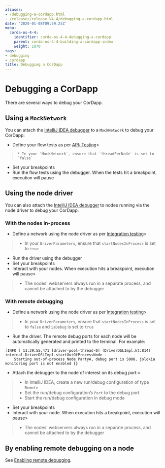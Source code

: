 ```yaml
---
aliases:
- /debugging-a-cordapp.html
- /releases/release-V4.4/debugging-a-cordapp.html
date: '2020-01-08T09:59:25Z'
menu:
  corda-os-4-4:
    identifier: corda-os-4-4-debugging-a-cordapp
    parent: corda-os-4-4-building-a-cordapp-index
    weight: 1070
tags:
- debugging
- cordapp
title: Debugging a CorDapp
---
```



# Debugging a CorDapp


There are several ways to debug your CorDapp.


## Using a `MockNetwork`

You can attach the [IntelliJ IDEA debugger](https://www.jetbrains.com/help/idea/debugging-code.html) to a
`MockNetwork` to debug your CorDapp:


* Define your flow tests as per [API: Testing](api-testing.md)> 
> 
>     * In your `MockNetwork`, ensure that `threadPerNode` is set to `false`



* Set your breakpoints
* Run the flow tests using the debugger. When the tests hit a breakpoint, execution will pause


## Using the node driver

You can also attach the [IntelliJ IDEA debugger](https://www.jetbrains.com/help/idea/debugging-code.html) to nodes
running via the node driver to debug your CorDapp.


### With the nodes in-process


* Define a network using the node driver as per [Integration testing](tutorial-integration-testing.md)> 
> 
> * In your `DriverParameters`, ensure that `startNodesInProcess` is set to `true`



* Run the driver using the debugger
* Set your breakpoints
* Interact with your nodes. When execution hits a breakpoint, execution will pause> 
> 
> * The nodes’ webservers always run in a separate process, and cannot be attached to by the debugger





### With remote debugging


* Define a network using the node driver as per [Integration testing](tutorial-integration-testing.md)> 
> 
> * In your `DriverParameters`, ensure that `startNodesInProcess` is set to `false` and `isDebug` is set to
> `true`



* Run the driver. The remote debug ports for each node will be automatically generated and printed to the terminal.
For example:

```none
[INFO ] 11:39:55,471 [driver-pool-thread-0] (DriverDSLImpl.kt:814) internal.DriverDSLImpl.startOutOfProcessNode -
    Starting out-of-process Node PartyA, debug port is 5008, jolokia monitoring port is not enabled {}
```


* Attach the debugger to the node of interest on its debug port:> 
> 
> * In IntelliJ IDEA, create a new run/debug configuration of type `Remote`
> * Set the run/debug configuration’s `Port` to the debug port
> * Start the run/debug configuration in debug mode



* Set your breakpoints
* Interact with your node. When execution hits a breakpoint, execution will pause> 
> 
> * The nodes’ webservers always run in a separate process, and cannot be attached to by the debugger





## By enabling remote debugging on a node

See [Enabling remote debugging](node-commandline.md#enabling-remote-debugging).

